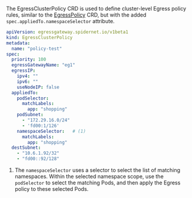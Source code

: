 The EgressClusterPolicy CRD is used to define cluster-level Egress policy rules, similar to the [EgressPolicy](EgressPolicy.en.md) CRD, but with the added `spec.appliedTo.namespaceSelector` attribute.

```yaml
apiVersion: egressgateway.spidernet.io/v1beta1
kind: EgressClusterPolicy
metadata:
  name: "policy-test"
spec:
  priority: 100
  egressGatewayName: "eg1"
  egressIP:
    ipv4: ""
    ipv6: ""
    useNodeIP: false
  appliedTo:
    podSelector:
      matchLabels:
        app: "shopping"
    podSubnet:
      - "172.29.16.0/24"
      - 'fd00:1/126'
    namespaceSelector:   # (1)
      matchLabels:
        app: "shopping"
  destSubnet:
    - "10.6.1.92/32"
    - "fd00::92/128"
```

1. The `namespaceSelector` uses a selector to select the list of matching namespaces. Within the selected namespace scope, use the `podSelector` to select the matching Pods, and then apply the Egress policy to these selected Pods.
